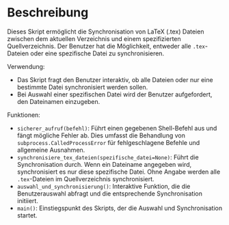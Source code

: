 # Beschreibung

Dieses Skript ermöglicht die Synchronisation von LaTeX (.tex) Dateien zwischen dem aktuellen
Verzeichnis und einem spezifizierten Quellverzeichnis.
Der Benutzer hat die Möglichkeit, entweder alle `.tex`-Dateien oder eine spezifische Datei zu
synchronisieren.

Verwendung:
- Das Skript fragt den Benutzer interaktiv, ob alle Dateien oder nur eine bestimmte Datei
    synchronisiert werden sollen.
- Bei Auswahl einer spezifischen Datei wird der Benutzer aufgefordert, den Dateinamen einzugeben.

Funktionen:
- `sicherer_aufruf(befehl)`: Führt einen gegebenen Shell-Befehl aus und fängt mögliche Fehler ab.
    Dies umfasst die Behandlung von `subprocess.CalledProcessError` für fehlgeschlagene Befehle
    und allgemeine Ausnahmen.
- `synchronisiere_tex_dateien(spezifische_datei=None)`: Führt die Synchronisation durch. Wenn ein
    Dateiname angegeben wird, synchronisiert es nur diese spezifische Datei. Ohne Angabe werden
    alle `.tex`-Dateien im Quellverzeichnis synchronisiert.
- `auswahl_und_synchronisierung()`: Interaktive Funktion, die die Benutzerauswahl
    abfragt und die entsprechende Synchronisation initiiert.
- `main()`: Einstiegspunkt des Skripts, der die Auswahl und Synchronisation startet.

